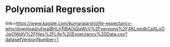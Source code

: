 # Polynomial Regression
link=https://www.kaggle.com/kumarajarshi/life-expectancy-who/download/ufwaiBHLhTtBAOiQqWcV%2Fversions%2F4KLppdkCaXLoOJwOWdlV%2Ffiles%2FLife%20Expectancy%20Data.csv?datasetVersionNumber=1
